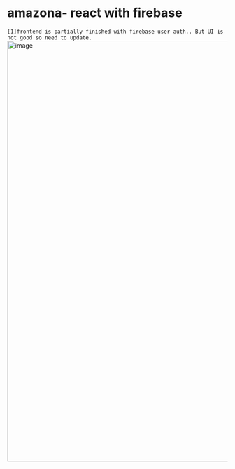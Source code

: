 # amazona- react with firebase
`[1]frontend is partially finished with firebase user auth.. But UI is not good so need to update.`
<img width="960" alt="image" src="https://github.com/Thein-Naing/amazona/assets/117463446/27423d59-82e2-41bb-bc77-d8e754db4a4a">

